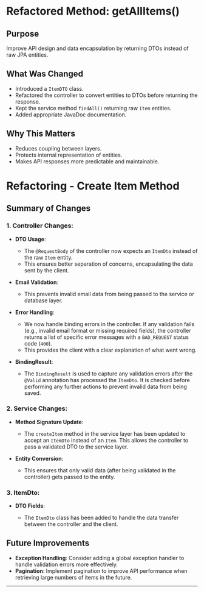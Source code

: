 # Refactored Method: getAllItems()

## Purpose

Improve API design and data encapsulation by returning DTOs instead of raw JPA entities.

## What Was Changed

- Introduced a `ItemDTO` class.
- Refactored the controller to convert entities to DTOs before returning the response.
- Kept the service method `findAll()` returning raw `Item` entities.
- Added appropriate JavaDoc documentation.

## Why This Matters

- Reduces coupling between layers.
- Protects internal representation of entities.
- Makes API responses more predictable and maintainable.


# Refactoring - Create Item Method

## Summary of Changes

### 1. Controller Changes:

- **DTO Usage**:

  - The `@RequestBody` of the controller now expects an `ItemDto` instead of the raw `Item` entity.
  - This ensures better separation of concerns, encapsulating the data sent by the client.
- **Email Validation**:

  - This prevents invalid email data from being passed to the service or database layer.
- **Error Handling**:

  - We now handle binding errors in the controller. If any validation fails (e.g., invalid email format or missing required fields), the controller returns a list of specific error messages with a `BAD_REQUEST` status code (`400`).
  - This provides the client with a clear explanation of what went wrong.
- **BindingResult**:

  - The `BindingResult` is used to capture any validation errors after the `@Valid` annotation has processed the `ItemDto`. It is checked before performing any further actions to prevent invalid data from being saved.

### 2. Service Changes:

- **Method Signature Update**:

  - The `createItem` method in the service layer has been updated to accept an `ItemDto` instead of an `Item`. This allows the controller to pass a validated DTO to the service layer.
- **Entity Conversion**:

  - This ensures that only valid data (after being validated in the controller) gets passed to the entity.

### 3. ItemDto:

- **DTO Fields**:

  - The `ItemDto` class has been added to handle the data transfer between the controller and the client.

## Future Improvements

- **Exception Handling**: Consider adding a global exception handler to handle validation errors more effectively.
- **Pagination**: Implement pagination to improve API performance when retrieving large numbers of items in the future.

---
